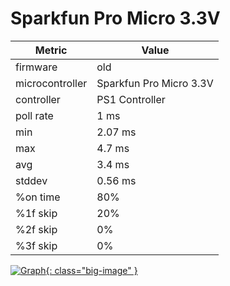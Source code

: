 # Sparkfun Pro Micro 3.3V

| Metric          | Value          |
| --------------- | -------------- |
| firmware        | old            |
| microcontroller | Sparkfun Pro Micro 3.3V |
| controller      | PS1 Controller |
| poll rate       | 1 ms           |
| min             | 2.07 ms        |
| max             | 4.7 ms         |
| avg             | 3.4 ms         |
| stddev          | 0.56 ms        |
| %on time        | 80%            |
| %1f skip        | 20%            |
| %2f skip        | 0%             |
| %3f skip        | 0%             |

[![Graph](../../assets/images/results/ardwiino_ps1_micro_3v3.png){: class="big-image" }](../../assets/images/results/ardwiino_ps1_micro_3v3.png)
